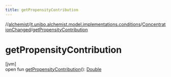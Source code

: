 ```yaml
---
title: getPropensityContribution
---
```

//[alchemist](../../../index.html)/[it.unibo.alchemist.model.implementations.conditions](../index.html)/[ConcentrationChanged](index.html)/[getPropensityContribution](get-propensity-contribution.html)



# getPropensityContribution



[jvm]\
open fun [getPropensityContribution](get-propensity-contribution.html)(): [Double](https://kotlinlang.org/api/latest/jvm/stdlib/kotlin/-double/index.html)




